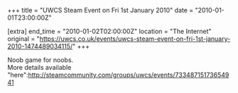 +++
title = "UWCS Steam Event on Fri 1st January 2010"
date = "2010-01-01T23:00:00Z"

[extra]
end_time = "2010-01-02T02:00:00Z"
location = "The Internet"
original = "https://uwcs.co.uk/events/uwcs-steam-event-on-fri-1st-january-2010-1474489034115/"
+++

Noob game for noobs.  
More details available "here":http://steamcommunity.com/groups/uwcs/events/73348715173654941

